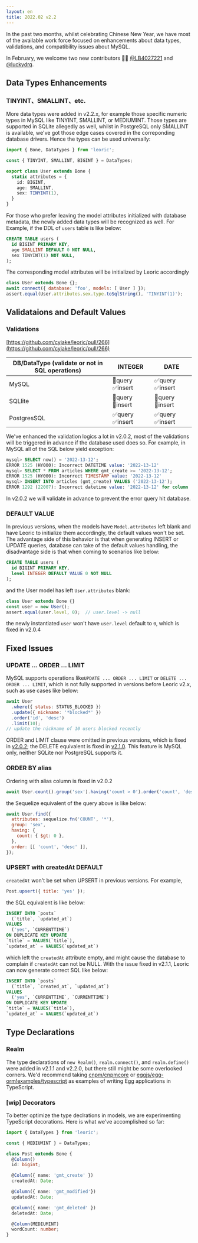 ```yaml
---
layout: en
title: 2022.02 v2.2
---
```


In the past two months, whilst celebrating Chinese New Year, we have most of the available work force focused on enhancements about data types, validations, and compatibility issues about MySQL.

In February, we welcome two new contributors 👏👏 [@LB4027221](https://github.com/LB4027221) and [@luckydrq](https://github.com/luckydrq).

## Data Types Enhancements

### TINYINT、SMALLINT、etc.

More data types were added in v2.2.x, for example those specific numeric types in MySQL like TINYINT, SMALLINT, or MEDIUMINT. Those types are supported in SQLite allegedly as well, whilst in PostgreSQL only SMALLINT is available, we've got those edge cases covered in the correponding database drivers. Hence the types can be used universally:

```typescript
import { Bone, DataTypes } from 'leoric';

const { TINYINT, SMALLINT, BIGINT } = DataTypes;

export class User extends Bone {
  static attributes = {
    id: BIGINT,
    age: SMALLINT,
    sex: TINYINT(1),
  }
}
```

For those who prefer leaving the model attributes initialized with database metadata, the newly added data types will be recognized as well. For Example, if the DDL of `users` table is like below:

```sql
CREATE TABLE users (
  id BIGINT PRIMARY KEY,
  age SMALLINT DEFAULT 0 NOT NULL,
  sex TINYINT(1) NOT NULL,
);
```

The corresponding model attributes will be initialized by Leoric accordingly

```javascript
class User extends Bone {};
await connect({ database: 'foo', models: [ User ] });
assert.equal(User.attributes.sex.type.toSqlString(), 'TINYINT(1)');
```

## Validataions and Default Values

### Validations

[https://github.com/cyjake/leoric/pull/266](https://github.com/cyjake/leoric/pull/266)

| **DB/DataType (validate or not in SQL operations)** | **INTEGER** | **DATE** |
| --- | --- | --- |
| MySQL | 🔲query ✅insert | ✅query ✅insert |
| SQLlite | 🔲query 🔲insert | 🔲query 🔲insert |
| PostgresSQL | ✅query ✅insert | ✅query ✅insert |


We've enhanced the validation logics a lot in v2.0.2, most of the validations will be triggered in advance if the database used does so. For example, in MySQL all of the SQL below yield exception:

```sql
mysql> SELECT now() = '2022-13-12';
ERROR 1525 (HY000): Incorrect DATETIME value: '2022-13-12'
mysql> SELECT * FROM articles WHERE gmt_create >= '2022-13-12';
ERROR 1525 (HY000): Incorrect TIMESTAMP value: '2022-13-12'
mysql> INSERT INTO articles (gmt_create) VALUES ('2022-13-12');
ERROR 1292 (22007): Incorrect datetime value: '2022-13-12' for column 'gmt_create' at row 1
```

In v2.0.2 we will validate in advance to prevent the error query hit database.

### DEFAULT VALUE

In previous versions, when the models have `Model.attributes` left blank and have Leoric to initialize them accordingly, the default values won't be set. The advantage side of this behavior is that when generating INSERT or UPDATE queries, database can take of the default values handling, the disadvantage side is that when coming to scenarios like below:

```sql
CREATE TABLE users (
  id BIGINT PRIMARY KEY,
  level INTEGER DEFAULT VALUE 0 NOT NULL
);
```

and the User model has left `User.attributes` blank:

```javascript
class User extends Bone {}
const user = new User();
assert.equal(user.level, 0);  // user.level -> null
```

the newly instantiated `user` won't have `user.level` default to `0`, which is fixed in v2.0.4

## Fixed Issues

### UPDATE ... ORDER ... LIMIT

MySQL supports operations like`UPDATE ... ORDER ... LIMIT` or `DELETE ... ORDER ... LIMIT`, which is not fully supported in versions before Leoric v2.x, such as use cases like below:

```javascript
await User
  .where({ status: STATUS_BLOCKED })
  .update({ nickname: '*blocked*' })
  .order('id', 'desc')
  .limit(10);
// update the nickname of 10 users blocked recently
```

ORDER and LIMIT clause were omitted in previous versions, which is fixed in [v2.0.2](https://github.com/cyjake/leoric/releases/tag/v2.0.2); the DELETE equivalent is fixed in [v2.1.0](https://github.com/cyjake/leoric/releases/tag/v2.1.0). This feature is MySQL only, neither SQLite nor PostgreSQL supports it.

### ORDER BY alias

Ordering with alias column is fixed in v2.0.2

```javascript
await User.count().group('sex').having('count > 0').order('count', 'desc');
```

the Sequelize equivalent of the query above is like below:

```javascript
await User.find({
  attributes: sequelize.fn('COUNT', '*'),
  group: 'sex',
  having: {
    count: { $gt: 0 },
  },
  order: [[ 'count', 'desc' ]],
});
```

### UPSERT with createdAt DEFAULT

`createdAt` won't be set when UPSERT in previous versions. For example,

```javascript
Post.upsert({ title: 'yes' });
```

the SQL equivalent is like below:

```sql
INSERT INTO `posts`
  (`title`, `updated_at`)
VALUES
  ('yes', `CURRENTTIME`)
ON DUPLICATE KEY UPDATE
`title` = VALUES(`title`),
`updated_at` = VALUES(`updated_at`)
```

which left the `createdAt` attribute empty, and might cause the database to complain if `createdAt` can not be NULL. With the issue fixed in v2.1.1, Leoric can now generate correct SQL like below:

```sql
INSERT INTO `posts`
  (`title`, `created_at`, `updated_at`)
VALUES
  ('yes', `CURRENTTIME`, `CURRENTTIME`)
ON DUPLICATE KEY UPDATE
`title` = VALUES(`title`),
`updated_at` = VALUES(`updated_at`)
```

## Type Declarations

### Realm

The type declarations of `new Realm()`, `realm.connect()`, and `realm.define()` were added in v2.1.1 and v2.2.0, but there still might be some overlooked corners. We'd recommend taking [cnpm/cnpmcore](https://github.com/cnpm/cnpmcore) or [eggjs/egg-orm!examples/typescript](https://github.com/eggjs/egg-orm/tree/master/examples/typescript) as examples of writing Egg applications in TypeScript.

### [wip] Decorators

To better optimize the type declrations in models, we are experimenting TypeScript decorations. Here is what we've accomplished so far:

```typescript
import { DataTypes } from 'leoric';

const { MEDIUMINT } = DataTypes;

class Post extends Bone {
  @Column()
  id: bigint;

  @Column({ name: 'gmt_create' })
  createdAt: Date;

  @Column({ name: 'gmt_modified'})
  updatedAt: Date;

  @Column({ name: 'gmt_deleted' })
  deletedAt: Date;

  @Column(MEDIUMINT)
  wordCount: number;
}
```
